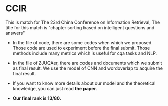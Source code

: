 # CCIR
This is match for The 23rd China Conference on Information Retrieval, The title for this match is "chapter sorting based on intelligent questions and answers"

* In the file of code, there are some codes when which we proposed. Those code are used to experiment before the final submit. Those methods include many metrics which is useful for cqa tasks and NLP.

* In the file of ZJUQAer, there are codes and documents which we submit as final result. We use the model of CNN and wordoverlap to acquire the final result.

* If you want to know more details about our model and the theoretical knowledge, you can just read **the paper**.

* **Our final rank is 13/80.**

  ​

  ​